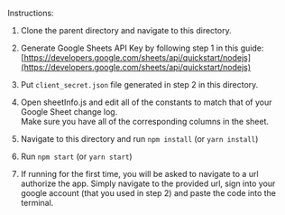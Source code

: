 Instructions:

1. Clone the parent directory and navigate to this directory.

2. Generate Google Sheets API Key by following step 1 in this guide:<br>
[https://developers.google.com/sheets/api/quickstart/nodejs](https://developers.google.com/sheets/api/quickstart/nodejs)

3. Put `client_secret.json` file generated in step 2 in this directory.

4. Open sheetInfo.js and edit all of the constants to match that of your Google Sheet change log.<br>
Make sure you have all of the corresponding columns in the sheet.

5. Navigate to this directory and run `npm install` (or `yarn install`)

6. Run `npm start` (or `yarn start`)

7. If running for the first time, you will be asked to navigate to a url authorize the app. Simply navigate to the provided url, sign into your google account (that you used in step 2) and paste the code into the terminal.